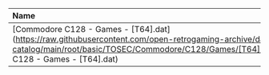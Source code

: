 |Name|Size|
|:---|---:|
|[Commodore C128 - Games - [T64].dat](https://raw.githubusercontent.com/open-retrogaming-archive/dat-catalog/main/root/basic/TOSEC/Commodore/C128/Games/[T64]/Commodore C128 - Games - [T64].dat)|1422|
